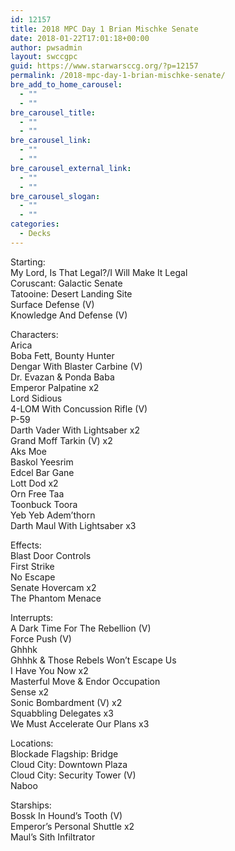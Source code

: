 ```yaml
---
id: 12157
title: 2018 MPC Day 1 Brian Mischke Senate
date: 2018-01-22T17:01:18+00:00
author: pwsadmin
layout: swccgpc
guid: https://www.starwarsccg.org/?p=12157
permalink: /2018-mpc-day-1-brian-mischke-senate/
bre_add_to_home_carousel:
  - ""
  - ""
bre_carousel_title:
  - ""
  - ""
bre_carousel_link:
  - ""
  - ""
bre_carousel_external_link:
  - ""
  - ""
bre_carousel_slogan:
  - ""
  - ""
categories:
  - Decks
---
```

Starting:  
My Lord, Is That Legal?/I Will Make It Legal  
Coruscant: Galactic Senate  
Tatooine: Desert Landing Site  
Surface Defense (V)  
Knowledge And Defense (V)

Characters:  
Arica  
Boba Fett, Bounty Hunter  
Dengar With Blaster Carbine (V)  
Dr. Evazan & Ponda Baba  
Emperor Palpatine x2  
Lord Sidious  
4-LOM With Concussion Rifle (V)  
P-59  
Darth Vader With Lightsaber x2  
Grand Moff Tarkin (V) x2  
Aks Moe  
Baskol Yeesrim  
Edcel Bar Gane  
Lott Dod x2  
Orn Free Taa  
Toonbuck Toora  
Yeb Yeb Adem&#8217;thorn  
Darth Maul With Lightsaber x3

Effects:  
Blast Door Controls  
First Strike  
No Escape  
Senate Hovercam x2  
The Phantom Menace 

Interrupts:  
A Dark Time For The Rebellion (V)  
Force Push (V)  
Ghhhk  
Ghhhk & Those Rebels Won’t Escape Us  
I Have You Now x2  
Masterful Move & Endor Occupation  
Sense x2  
Sonic Bombardment (V) x2  
Squabbling Delegates x3  
We Must Accelerate Our Plans x3

Locations:  
Blockade Flagship: Bridge  
Cloud City: Downtown Plaza  
Cloud City: Security Tower (V)  
Naboo

Starships:  
Bossk In Hound&#8217;s Tooth (V)  
Emperor&#8217;s Personal Shuttle x2  
Maul&#8217;s Sith Infiltrator